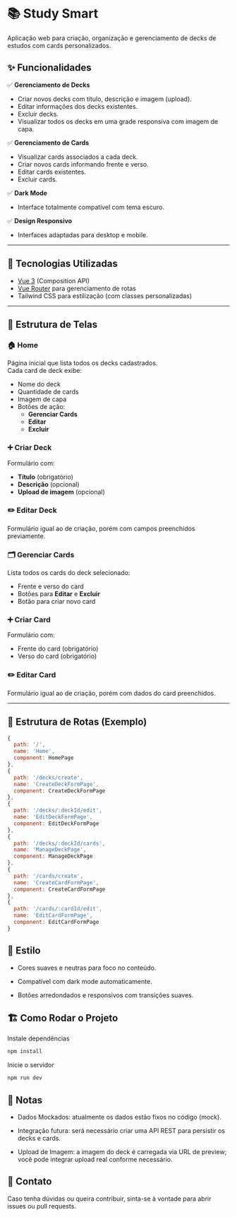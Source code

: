 # 📚 Study Smart

Aplicação web para criação, organização e gerenciamento de decks de estudos com cards personalizados.

## ✨ Funcionalidades

✅ **Gerenciamento de Decks**  
- Criar novos decks com título, descrição e imagem (upload).  
- Editar informações dos decks existentes.  
- Excluir decks.  
- Visualizar todos os decks em uma grade responsiva com imagem de capa.

✅ **Gerenciamento de Cards**  
- Visualizar cards associados a cada deck.
- Criar novos cards informando frente e verso.
- Editar cards existentes.
- Excluir cards.

✅ **Dark Mode**  
- Interface totalmente compatível com tema escuro.

✅ **Design Responsivo**  
- Interfaces adaptadas para desktop e mobile.

---

## 🚀 Tecnologias Utilizadas

- [Vue 3](https://vuejs.org/) (Composition API)
- [Vue Router](https://router.vuejs.org/) para gerenciamento de rotas
- Tailwind CSS para estilização (com classes personalizadas)

---

## 🧭 Estrutura de Telas

### 🏠 Home
Página inicial que lista todos os decks cadastrados.  
Cada card de deck exibe:
- Nome do deck
- Quantidade de cards
- Imagem de capa
- Botões de ação:
  - **Gerenciar Cards**
  - **Editar**
  - **Excluir**

### ➕ Criar Deck
Formulário com:
- **Título** (obrigatório)
- **Descrição** (opcional)
- **Upload de imagem** (opcional)

### ✏️ Editar Deck
Formulário igual ao de criação, porém com campos preenchidos previamente.

### 🗂️ Gerenciar Cards
Lista todos os cards do deck selecionado:
- Frente e verso do card
- Botões para **Editar** e **Excluir**
- Botão para criar novo card

### ➕ Criar Card
Formulário com:
- Frente do card (obrigatório)
- Verso do card (obrigatório)

### ✏️ Editar Card
Formulário igual ao de criação, porém com dados do card preenchidos.

---

## 🧩 Estrutura de Rotas (Exemplo)

```javascript
{
  path: '/',
  name: 'Home',
  component: HomePage
},
{
  path: '/decks/create',
  name: 'CreateDeckFormPage',
  component: CreateDeckFormPage
},
{
  path: '/decks/:deckId/edit',
  name: 'EditDeckFormPage',
  component: EditDeckFormPage
},
{
  path: '/decks/:deckId/cards',
  name: 'ManageDeckPage',
  component: ManageDeckPage
},
{
  path: '/cards/create',
  name: 'CreateCardFormPage',
  component: CreateCardFormPage
},
{
  path: '/cards/:cardId/edit',
  name: 'EditCardFormPage',
  component: EditCardFormPage
}
```

## 🎨 Estilo
- Cores suaves e neutras para foco no conteúdo.

- Compatível com dark mode automaticamente.

- Botões arredondados e responsivos com transições suaves.

## 🏗️ Como Rodar o Projeto
Instale dependências

```sh
npm install
```

Inicie o servidor
```sh
npm run dev
```

## 📝 Notas
- Dados Mockados: atualmente os dados estão fixos no código (mock).

- Integração futura: será necessário criar uma API REST para persistir os decks e cards.

- Upload de Imagem: a imagem do deck é carregada via URL de preview; você pode integrar upload real conforme necessário.

## 📧 Contato
Caso tenha dúvidas ou queira contribuir, sinta-se à vontade para abrir issues ou pull requests.
